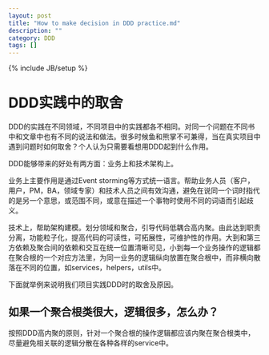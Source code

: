 ```yaml
---
layout: post
title: "How to make decision in DDD practice.md"
description: ""
category: DDD
tags: []
---
```

{% include JB/setup %}
# DDD实践中的取舍

DDD的实践在不同领域，不同项目中的实践都各不相同。对同一个问题在不同书中和文章中也有不同的说法和做法。很多时候鱼和熊掌不可兼得，当在真实项目中遇到问题时如何取舍？个人认为只需要看想用DDD起到什么作用。

DDD能够带来的好处有两方面：业务上和技术架构上。

业务上主要作用是通过Event storming等方式统一语言。帮助业务人员（客户，用户，PM，BA，领域专家）和技术人员之间有效沟通，避免在说同一个词时指代的是另一个意思，或范围不同，或意在描述一个事物时使用不同的词语而引起歧义。

技术上，帮助架构建模。划分领域和聚合，引导代码低耦合高内聚。由此达到职责分离，功能粒子化，提高代码的可读性，可拓展性，可维护性的作用。大到和第三方依赖及聚合间的依赖和交互在统一位置清晰可见，小到每一个业务操作的逻辑都在聚合根的一个对应方法里，为同一业务的逻辑纵向放置在聚合根中，而非横向散落在不同的位置，如services，helpers，utils中。

下面就举例来说明我们项目实践DDD时的取舍及原因。

## 如果一个聚合根类很大，逻辑很多，怎么办？

按照DDD高内聚的原则，针对一个聚合根的操作逻辑都应该内聚在聚合根类中，尽量避免相关联的逻辑分散在各种各样的service中。


